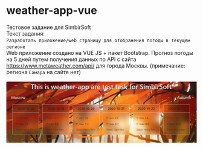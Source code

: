 # weather-app-vue
Тестовое задание для SimbirSoft <br>
Текст задания:<br>
`Разработать приложение/web страницу для отображения погоды в текущем регионе` <br>
Web приложение создано на VUE JS + пакет Bootstrap. Прогноз погоды на 5 дней путем получения данных по API с сайта https://www.metaweather.com/api/ для города Москвы. 
(примечание: региона `Самара` на сайте нет) <br><br>
![weather app](https://github.com/moskvichev/weather-app-vue/blob/main/src/assets/img/weather.png)
